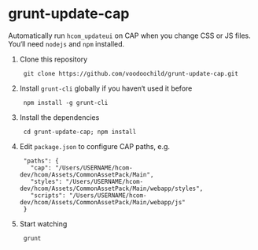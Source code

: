 # grunt-update-cap

Automatically run `hcom_updateui` on CAP when you change CSS or JS files. You‘ll need `nodejs` and `npm` installed.

1. Clone this repository

		git clone https://github.com/voodoochild/grunt-update-cap.git


2. Install `grunt-cli` globally if you haven‘t used it before

		npm install -g grunt-cli

3. Install the dependencies

		cd grunt-update-cap; npm install


4. Edit `package.json` to configure CAP paths, e.g.

		"paths": {
		  "cap": "/Users/USERNAME/hcom-dev/hcom/Assets/CommonAssetPack/Main",
		  "styles": "/Users/USERNAME/hcom-dev/hcom/Assets/CommonAssetPack/Main/webapp/styles",
		  "scripts": "/Users/USERNAME/hcom-dev/hcom/Assets/CommonAssetPack/Main/webapp/js"
		}

5. Start watching

		grunt
